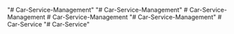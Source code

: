 "# Car-Service-Management" 
"# Car-Service-Management" 
#   C a r - S e r v i c e - M a n a g e m e n t  
 #   C a r - S e r v i c e - M a n a g e m e n t  
 "# Car-Service-Management" 
#   C a r - S e r v i c e  
 "# Car-Service" 

